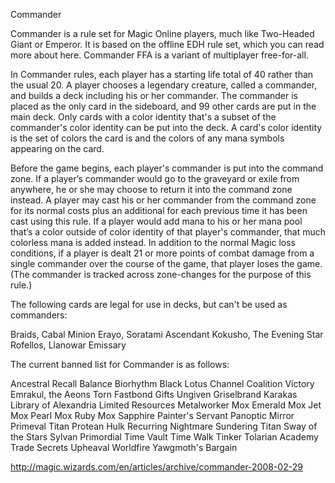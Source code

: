 Commander

Commander is a rule set for Magic Online players, much like Two-Headed Giant or Emperor. It is based on the offline EDH rule set, which you can read more about here. Commander FFA is a variant of multiplayer free-for-all.

In Commander rules, each player has a starting life total of 40 rather than the usual 20. A player chooses a legendary creature, called a commander, and builds a deck including his or her commander. The commander is placed as the only card in the sideboard, and 99 other cards are put in the main deck. Only cards with a color identity that's a subset of the commander's color identity can be put into the deck. A card's color identity is the set of colors the card is and the colors of any mana symbols appearing on the card.

Before the game begins, each player's commander is put into the command zone. If a player’s commander would go to the graveyard or exile from anywhere, he or she may choose to return it into the command zone instead. A player may cast his or her commander from the command zone for its normal costs plus an additional  for each previous time it has been cast using this rule. If a player would add mana to his or her mana pool that’s a color outside of color identity of that player's commander, that much colorless mana is added instead. In addition to the normal Magic loss conditions, if a player is dealt 21 or more points of combat damage from a single commander over the course of the game, that player loses the game. (The commander is tracked across zone-changes for the purpose of this rule.)

The following cards are legal for use in decks, but can't be used as commanders:

Braids, Cabal Minion
Erayo, Soratami Ascendant
Kokusho, The Evening Star
Rofellos, Llanowar Emissary

The current banned list for Commander is as follows:

Ancestral Recall
Balance
Biorhythm
Black Lotus
Channel
Coalition Victory
Emrakul, the Aeons Torn
Fastbond
Gifts Ungiven
Griselbrand
Karakas
Library of Alexandria
Limited Resources
Metalworker
Mox Emerald
Mox Jet
Mox Pearl
Mox Ruby
Mox Sapphire
Painter's Servant
Panoptic Mirror
Primeval Titan
Protean Hulk
Recurring Nightmare
Sundering Titan
Sway of the Stars
Sylvan Primordial
Time Vault
Time Walk
Tinker
Tolarian Academy
Trade Secrets
Upheaval
Worldfire
Yawgmoth's Bargain

http://magic.wizards.com/en/articles/archive/commander-2008-02-29
